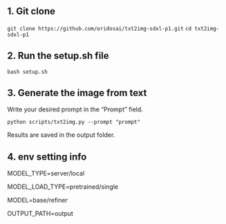 ## 1. Git clone
``git clone https://github.com/oridosai/txt2img-sdxl-p1.git``
``cd txt2img-sdxl-p1``

## 2. Run the setup.sh file
``bash setup.sh``

## 3. Generate the image from text
Write your desired prompt in the “Prompt” field.

``python scripts/txt2img.py --prompt "prompt"``

Results are saved in the output folder.

## 4. env setting info
MODEL_TYPE=server/local

MODEL_LOAD_TYPE=pretrained/single

MODEL=base/refiner

OUTPUT_PATH=output